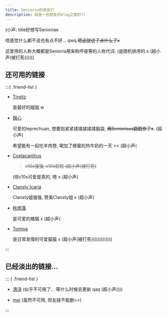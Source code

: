 ```yaml
---
title: Senioria的朋友们
description: 就是一些朋友的blog之类的?(
---
```


(小声: title好想写Senioriae

唔感觉什么都不说也有点不好... qwq
~~嗯这就说了点什么了x~~

这里用的人称大概都是Senioria用来称呼彼等的人称代词.
(是随机排序的 x (超小声(被打死((((((

<style>
.friend-list > ul {
    padding-left: 0;
}
.friend-list > ul > li {
    list-style: none;
    margin: 1em auto;
    background-color: #faebd752;
    border: 0.2ch solid gray;
}
.friend-list > ul > li >:first-child {
    padding: 0.5ch 0.7ch 0 0.7ch;
    margin: 0 0 0.5em;
    border-bottom: 1px solid gray;
}
.friend-list > ul > li >:first-child > a:first-child {
    font-size: 1.05em;
}
.friend-list > ul > li >:nth-child(2) {
    margin-top: 0;
}
.friend-list > ul > li >:nth-child(n+2) {
    margin: auto 0.7ch;
}
.friend-list > ul > li >:last-child {
    padding-bottom: 0.5ch;
    margin-bottom: 0;
}
</style>

## 还可用的链接

:::{ .friend-list }

- [Tirpitz](https://tirpitz.live)

  是最好的姐姐 w

- [锦心](https://lhcfl.github.io/)

  可爱的leprechuan, 想要抱紧紧揉揉揉揉揉脑袋, ~~用Seniorious戳戳奈子x~~. (超小声(

  希望能有一起吃羊肉卷, 喝加了蜂蜜的热牛奶的一天 >&lt; (超小声(

- [Coelacanthus](https://blog.coelacanthus.moe)

  > ~~c10s强强, c10s假假 (超小声(被打死(~~

  (但c10s可爱是真的, 嗯 x (超小声(

- [Clansty Icaria](https://Clansty.com)

  Clansty姐强强, 赞美Clansty姐 x (超小声(

- [秋雨落](https://blog.rain.cx)

  是可爱的橘猫 x (超小声(

- [Tomiya](https://tommy0103.github.io)

  是日常发情的可爱猫猫 x (超小声(被打死(((((((((((((

:::

## 已经淡出的链接...

::: { .friend-list }

- [清浔](https://cmath.cc) (似乎不可用了... 等什么时候去更新 qaq (超小声()))

- [moi](https://rain.moimo.me) (虽然不可用, 但友链不能删>&lt;)

:::


<script>
// Shuffle the friend list
for (let friList of document.getElementsByClassName('friend-list'))
{
    let fri = friList.children[0];
    fri.replaceChildren(...Array.from(fri.children)
        .map(n => [Math.random(), n])
        .sort((a, b) => a[0] < b[0])
        .map(n => n[1]));
}
</script>

